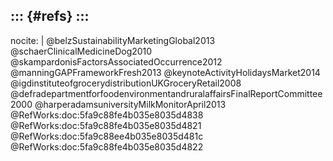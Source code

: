 ::: {#refs}
:::
---
nocite: |
  @belzSustainabilityMarketingGlobal2013 @schaerClinicalMedicineDog2010 @skampardonisFactorsAssociatedOccurrence2012 @manningGAPFrameworkFresh2013 @keynoteActivityHolidaysMarket2014 @igdinstituteofgrocerydistributionUKGroceryRetail2008 @defradepartmentforfoodenvironmentandruralaffairsFinalReportCommittee2000 @harperadamsuniversityMilkMonitorApril2013 @RefWorks:doc:5fa9c88fe4b035e8035d4838 @RefWorks:doc:5fa9c88fe4b035e8035d4821 @RefWorks:doc:5fa9c88ee4b035e8035d481c @RefWorks:doc:5fa9c88fe4b035e8035d4822
